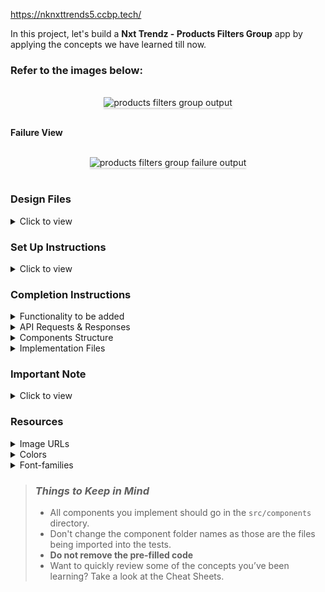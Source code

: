 https://nknxttrends5.ccbp.tech/

In this project, let's build a **Nxt Trendz - Products Filters Group** app by applying the concepts we have learned till now.

### Refer to the images below:

<br/>
<div style="text-align: center;">
    <img src="https://assets.ccbp.in/frontend/content/react-js/nxt-trendz-products-filter-group-output-v0.gif" alt="products filters group output" style="max-width:70%;box-shadow:0 2.8px 2.2px rgba(0, 0, 0, 0.12)">
</div>
<br/>

**Failure View**

<br/>
<div style="text-align: center;">
    <img src="https://assets.ccbp.in/frontend/content/react-js/nxt-trendz-products-filter-group-failure-view-output.gif" alt="products filters group failure output" style="max-width:70%;box-shadow:0 2.8px 2.2px rgba(0, 0, 0, 0.12)">
</div>
<br/>

### Design Files

<details>
<summary>Click to view</summary>

- [Extra Small (Size < 576px) and Small (Size >= 576px) - Products](https://assets.ccbp.in/frontend/content/react-js/nxt-trendz-products-filter-group-sm-output-v2.png)
- [Extra Small (Size < 576px) and Small (Size >= 576px) - No Products](https://assets.ccbp.in/frontend/content/react-js/nxt-trendz-products-filter-group-sm-no-products-output-v0.png)
- [Extra Small (Size < 576px) and Small (Size >= 576px) - Failure View](https://assets.ccbp.in/frontend/content/react-js/nxt-trendz-products-filter-group-sm-failure-view-output.png)
- [Medium (Size >= 768px), Large (Size >= 992px) and Extra Large (Size >= 1200px) - Products](https://assets.ccbp.in/frontend/content/react-js/nxt-trendz-products-filter-group-lg-output-v2.png)
- [Medium (Size >= 768px), Large (Size >= 992px) and Extra Large (Size >= 1200px) - No Products](https://assets.ccbp.in/frontend/content/react-js/nxt-trendz-products-filter-group-lg-no-products-output.png)
- [Medium (Size >= 768px), Large (Size >= 992px) and Extra Large (Size >= 1200px) - Failure View](https://assets.ccbp.in/frontend/content/react-js/nxt-trendz-products-filter-group-lg-failure-view.png)

</details>

### Set Up Instructions

<details>
<summary>Click to view</summary>

- Download dependencies by running `npm install`
- Start up the app using `npm start`
</details>

### Completion Instructions

<details>
<summary>Functionality to be added</summary>
<br/>

The app must have the following functionalities

- When an authenticated user opens the Products Route,

  - An HTTP GET request should be made to **productsApiUrl** with `jwt_token` in the Cookies and query parameters `title_search`, `category`, and `rating` with initial values as **empty strings**
    - **_loader_** should be displayed while fetching the data
    - After the data is fetched successfully, display the products list received in the response
    - If the HTTP GET request made is unsuccessful, then the [Failure view](https://assets.ccbp.in/frontend/content/react-js/nxt-trendz-products-filter-group-lg-failure-view.png) should be displayed
  - When a non-empty value is provided in the Search Input and the **Enter** button is clicked
    - Make an HTTP GET request to the **productsApiUrl** with `jwt_token` in the Cookies and query parameter `title_search` with value as the text provided in the Search Input
    - **_loader_** should be displayed while fetching the data
    - After the data is fetched successfully, display the products list received in the response
  - When a **Category** is clicked
    - Make an HTTP GET request to the URL **productsApiUrl** with `jwt_token` in the Cookies and query parameter `category` with value as the id of the category clicked
    - **_loader_** should be displayed while fetching the data
    - After the data is fetched successfully, display the products list received in the response
  - When a **Rating** is clicked
    - Make an HTTP GET request to the URL **productsApiUrl** with `jwt_token` in the Cookies and query parameter `rating` with value as the id of the rating clicked
    - **_loader_** should be displayed while fetching the data
    - After the data is fetched successfully, display the products list received in the response
  - When the **Clear Filters** button is clicked
    - All the filters applied should be reset to initial values
    - Make an HTTP GET request to the URL **productsApiUrl** with`jwt_token` in the Cookies and without any filters
    - **_loader_** should be displayed while fetching the data
    - After the data is fetched successfully, display the products list received in the response
  - When multiple filters are applied, then the HTTP GET request should be made with all the filters that are applied

  - For example: When the **Electronics** Category is clicked and rating **4 and above** is clicked the **productsApiUrl** will be as follows

  ```js
  const apiUrl = 'https://apis.ccbp.in/products?sort_by=PRICE_HIGH&category=2&title_search=&rating=4'
  ```

  - If the HTTP GET request returns empty products list, then [No Products View](https://assets.ccbp.in/frontend/content/react-js/nxt-trendz-products-filter-group-lg-no-products-output.png) should be displayed.
  - If the HTTP GET request made is unsuccessful, then the [Failure view](https://assets.ccbp.in/frontend/content/react-js/nxt-trendz-products-filter-group-lg-failure-view.png) should be displayed

  - The `AllProductsSection` component will consist `categoryOptions`. It consists of a list of category option objects with the following properties in each category option object

  |    Key     | Data Type |
  | :--------: | :-------: |
  | categoryId |  String   |
  |    name    |  String   |

  - The `AllProductsSection` component will consist `ratingOption`. It consists of a list of category rating option objects with the following properties in each rating option object

  |   Key    | Data Type |
  | :------: | :-------: |
  | ratingId |  String   |
  | imageUrl |  String   |

</details>

<details>

<summary>API Requests & Responses</summary>
<br/>

**productsApiUrl**

#### API: `https://apis.ccbp.in/products`

#### Example: `https://apis.ccbp.in/products?sort_by=PRICE_HIGH&category=4&title_search=machine&rating=4`

#### Method: `GET`

#### Description:

Returns a response containing the list of Products

#### Success Response

```json
{
  "products": [
    {
      "title": "Front Load Machine",
      "brand": "Samsung",
      "price": 22490,
      "id": 24,
      "image_url": "https://assets.ccbp.in/frontend/react-js/ecommerce/appliances-washing-machine.png",
      "rating": 4.5,
    },
      ....
  ]
}
```

</details>

<details>
<summary>Components Structure</summary>

<br/>
<div style="text-align: center;">
    <img src="https://assets.ccbp.in/frontend/content/react-js/nxt-trendz-products-filter-group-component-structure-breakdown.png" alt="component-breakdown-structure" style="max-width:100%;box-shadow:0 2.8px 2.2px rgba(0, 0, 0, 0.12)">
</div>
<br/>

</details>

<details>
<summary>Implementation Files</summary>
<br/>

Use these files to complete the implementation:

- `src/components/AllProductsSection/index.js`
- `src/components/AllProductsSection/index.css`
- `src/components/FiltersGroup/index.js`
- `src/components/FiltersGroup/index.css`
</details>

### Important Note

<details>
<summary>Click to view</summary>

<br/>

**The following instructions are required for the tests to pass**

- `Home` Route should consist of `/` in the URL path
- `Login` Route should consist of `/login` in the URL path
- `Products` Route should consist of `/products` in the URL path
- `Cart` Route should consist of `/cart` in the URL path
- No need to use the `BrowserRouter` in `App.js` as we have already included in `index.js`

- User credentials

  ```text
   username: raja
   password: raja@2021
  ```

- The rating stars images in the route should have the alt attribute value as **rating {ratingId}**

</details>

### Resources

<details>
<summary>Image URLs</summary>

- [https://assets.ccbp.in/frontend/react-js/nxt-trendz/nxt-trendz-no-products-view.png](https://assets.ccbp.in/frontend/react-js/nxt-trendz/nxt-trendz-no-products-view.png) alt should be **no products**
- [https://assets.ccbp.in/frontend/react-js/nxt-trendz/nxt-trendz-products-error-view.png](https://assets.ccbp.in/frontend/react-js/nxt-trendz/nxt-trendz-products-error-view.png) alt should be **products failure**

</details>

<details>
<summary>Colors</summary>

<br/>

<div style="background-color: #f1f5f9; width: 150px; padding: 10px; color: black">Hex: #f1f5f9</div>
<div style="background-color: #0f172a; width: 150px; padding: 10px; color: white">Hex: #0f172a</div>
<div style="background-color: #12022f; width: 150px; padding: 10px; color: white">Hex: #12022f</div>
<div style="background-color: #64748b; width: 150px; padding: 10px; color: white">Hex: #64748b</div>
<div style="background-color: #475569; width: 150px; padding: 10px; color: white">Hex: #475569</div>
<div style="background-color: #0967d2; width: 150px; padding: 10px; color: white">Hex: #0967d2</div>
<div style="background-color: #ffffff; width: 150px; padding: 10px; color: black">Hex: #ffffff</div>

</details>

<details>
<summary>Font-families</summary>

- Roboto

</details>

> ### _Things to Keep in Mind_
>
> - All components you implement should go in the `src/components` directory.
> - Don't change the component folder names as those are the files being imported into the tests.
> - **Do not remove the pre-filled code**
> - Want to quickly review some of the concepts you’ve been learning? Take a look at the Cheat Sheets.
